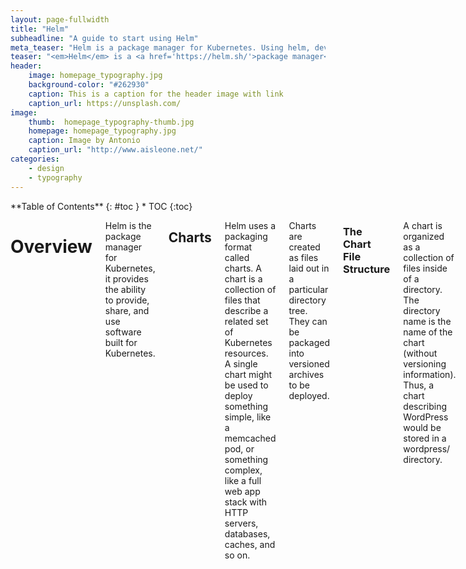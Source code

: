 ```yaml
---
layout: page-fullwidth
title: "Helm"
subheadline: "A guide to start using Helm"
meta_teaser: "Helm is a package manager for Kubernetes. Using helm, developer can easily manage K8s resources and installing applications in cloud native environment."
teaser: "<em>Helm</em> is a <a href='https://helm.sh/'>package manager</a> for <a href='https://kubernetes.io/'> Kubernetes </a>, Using helm, developer can easily manage K8s resources and installing applications in cloud native environment. "
header:
    image: homepage_typography.jpg
    background-color: "#262930"
    caption: This is a caption for the header image with link
    caption_url: https://unsplash.com/
image:
    thumb:  homepage_typography-thumb.jpg
    homepage: homepage_typography.jpg
    caption: Image by Antonio
    caption_url: "http://www.aisleone.net/"
categories:
    - design
    - typography
---
```

<!--more-->

<div class="row">
<div class="medium-4 medium-push-8 columns" markdown="1">
<div class="panel radius" markdown="1">
**Table of Contents**
{: #toc }
*  TOC
{:toc}
</div>
</div><!-- /.medium-4.columns -->

<div class="medium-8 medium-pull-4 columns" markdown="1">

# Overview

Helm is the package manager for Kubernetes, it provides the ability to provide, share, and use software built for Kubernetes.

## Charts

Helm uses a packaging format called charts. A chart is a collection of files that describe a related set of Kubernetes resources. A single chart might be used to deploy something simple, like a memcached pod, or something complex, like a full web app stack with HTTP servers, databases, caches, and so on.

Charts are created as files laid out in a particular directory tree. They can be packaged into versioned archives to be deployed.

### The Chart File Structure

A chart is organized as a collection of files inside of a directory. The directory name is the name of the chart (without versioning information). Thus, a chart describing WordPress would be stored in a wordpress/ directory.

Inside of this directory, Helm will expect a structure that matches this:


```shell
wordpress/
  Chart.yaml          # A YAML file containing information about the chart
  LICENSE             # OPTIONAL: A plain text file containing the license for the chart
  README.md           # OPTIONAL: A human-readable README file
  values.yaml         # The default configuration values for this chart
  values.schema.json  # OPTIONAL: A JSON Schema for imposing a structure on the values.yaml file
  charts/             # A directory containing any charts upon which this chart depends.
  crds/               # Custom Resource Definitions
  templates/          # A directory of templates that, when combined with values,
                      # will generate valid Kubernetes manifest files.
  templates/NOTES.txt # OPTIONAL: A plain text file containing short usage notes
```

###  The Chart.yaml File

The Chart.yaml file is required for a chart. It contains the following fields:

```yaml
apiVersion: The chart API version (required)
name: The name of the chart (required)
version: A SemVer 2 version (required)
kubeVersion: A SemVer range of compatible Kubernetes versions (optional)
description: A single-sentence description of this project (optional)
type: The type of the chart (optional)
keywords:
  - A list of keywords about this project (optional)
home: The URL of this projects home page (optional)
sources:
  - A list of URLs to source code for this project (optional)
dependencies: # A list of the chart requirements (optional)
  - name: The name of the chart (nginx)
    version: The version of the chart ("1.2.3")
    repository: (optional) The repository URL ("https://example.com/charts") or alias ("@repo-name")
    condition: (optional) A yaml path that resolves to a boolean, used for enabling/disabling charts (e.g. subchart1.enabled )
    tags: # (optional)
      - Tags can be used to group charts for enabling/disabling together
    import-values: # (optional)
      - ImportValues holds the mapping of source values to parent key to be imported. Each item can be a string or pair of child/parent sublist items.
    alias: (optional) Alias to be used for the chart. Useful when you have to add the same chart multiple times
maintainers: # (optional)
  - name: The maintainers name (required for each maintainer)
    email: The maintainers email (optional for each maintainer)
    url: A URL for the maintainer (optional for each maintainer)
icon: A URL to an SVG or PNG image to be used as an icon (optional).
appVersion: The version of the app that this contains (optional). Needn't be SemVer. Quotes recommended.
deprecated: Whether this chart is deprecated (optional, boolean)
annotations:
  example: A list of annotations keyed by name (optional).
```

### Chart Dependencies

In Helm, one chart may depend on any number of other charts. These dependencies can be dynamically linked using the dependencies field in Chart.yaml or brought in to the charts/ directory and managed manually.

#### Managing Dependencies with the dependencies field

The charts required by the current chart are defined as a list in the dependencies field.

```yaml
dependencies:
  - name: apache
    version: 1.2.3
    repository: https://example.com/charts
  - name: mysql
    version: 3.2.1
    repository: https://another.example.com/charts
```

+ The name field is the name of the chart you want.
+ The version field is the version of the chart you want.
+ The repository field is the full URL to the chart repository. Note that you must also use helm repo add to add that repo locally.
+ You might use the name of the repo instead of URL

``` shell
$ helm repo add fantastic-charts https://charts.helm.sh/incubator
```

```yaml
dependencies:
  - name: awesomeness
    version: 1.0.0
    repository: "@fantastic-charts"
```

Once you have defined dependencies, you can run helm dependency update and it will use your dependency file to download all the specified charts into your `charts/` directory for you.

```shell
$ helm dep up foochart
Hang tight while we grab the latest from your chart repositories...
...Successfully got an update from the "local" chart repository
...Successfully got an update from the "stable" chart repository
...Successfully got an update from the "example" chart repository
...Successfully got an update from the "another" chart repository
Update Complete. Happy Helming!
Saving 2 charts
Downloading apache from repo https://example.com/charts
Downloading mysql from repo https://another.example.com/charts
```

#### Managing Dependencies manually via the charts/ directory

If more control over dependencies is desired, these dependencies can be expressed explicitly by copying the dependency charts into the charts/ directory.

A dependency should be an unpacked chart directory but its name cannot start with _ or .. Such files are ignored by the chart loader.

For example, if the WordPress chart depends on the Apache chart, the Apache chart (of the correct version) is supplied in the WordPress chart's charts/ directory:

```shell
wordpress:
  Chart.yaml
  # ...
  charts/
    apache/
      Chart.yaml
      # ...
    mysql/
      Chart.yaml
      # ...
```

The example above shows how the WordPress chart expresses its dependency on Apache and MySQL by including those charts inside of its charts/ directory.

---

+ TIP: To drop a dependency into your charts/ directory, use the helm pull command

#### Operational aspects of using dependencies

The above sections explain how to specify chart dependencies, but how does this affect chart installation using helm install and helm upgrade?

Suppose that a chart named "A" creates the following Kubernetes objects

+ namespace "A-Namespace"
+ statefulset "A-StatefulSet"
+ service "A-Service"

Furthermore, A is dependent on chart B that creates objects

+ namespace "B-Namespace"
+ replicaset "B-ReplicaSet"
+ service "B-Service"

After installation/upgrade of chart A a single Helm release is created/modified. The release will create/update all of the above Kubernetes objects in the following order:

1. A-Namespace
2. B-Namespace
3. A-Service
4. B-Service
5. B-ReplicaSet
6. A-StatefulSet

This is because when Helm installs/upgrades charts, the Kubernetes objects from the charts and all its dependencies are

aggregated into a single set; then
sorted by type followed by name; and then
created/updated in that order.
Hence a single release is created with all the objects for the chart and its dependencies.

The install order of Kubernetes types is given by the enumeration InstallOrder in kind_sorter.go (see the Helm source file).


### Templates and Values

Helm Chart templates are written in the `Go template language`, with the addition of 50 or so add-on template functions from the **Sprig library** and a few other specialized functions.

All template files are stored in a chart's `templates/` folder. When Helm renders the charts, it will pass every file in that directory through the template engine.

Values for the templates are supplied two ways:

+ Chart developers may supply a file called values.yaml inside of a chart. This file can contain default values.
+ Chart users may supply a YAML file that contains values. This can be provided on the command line with helm install.

When a user supplies custom values, these values will override the values in the chart's values.yaml file.

#### Template Files

Template files follow the standard conventions for writing Go templates (see the `text/template` Go package documentation for details). An example template file might look something like this:

```yaml
apiVersion: v1
kind: ReplicationController
metadata:
  name: deis-database
  namespace: deis
  labels:
    app.kubernetes.io/managed-by: deis
spec:
  replicas: 1
  selector:
    app.kubernetes.io/name: deis-database
  template:
    metadata:
      labels:
        app.kubernetes.io/name: deis-database
    spec:
      serviceAccount: deis-database
      containers:
        - name: deis-database
          image: {{ .Values.imageRegistry }}/postgres:{{ .Values.dockerTag }}
          imagePullPolicy: {{ .Values.pullPolicy }}
          ports:
            - containerPort: 5432
          env:
            - name: DATABASE_STORAGE
              value: {{ default "minio" .Values.storage }}
```

The above example, based loosely on `https://github.com/deis/charts`, is a template for a Kubernetes replication controller. It can use the following four template values (usually defined in a values.yaml file):

+ imageRegistry: The source registry for the Docker image.
+ dockerTag: The tag for the docker image.
+ pullPolicy: The Kubernetes pull policy.
+ storage: The storage backend, whose default is set to "minio"

All of these values are defined by the template author. Helm does not require or dictate parameters.

To see many working charts, check out the CNCF [Artifacts Hub](https://artifacthub.io/packages/search?kind=0).

#### Predefined Values

Values that are supplied via a `values.yaml` file (or via the --set flag) are accessible from the `.Values` object in a template. But there are other pre-defined pieces of data you can access in your templates.

The following values are pre-defined, are available to every template, and cannot be overridden. As with all values, the names are case sensitive.

+ `Release.Name`: The name of the release (not the chart)
+ `Release.Namespace`: The namespace the chart was released to.
+ `Release.Service`: The service that conducted the release.
+ `Release.IsUpgrade`: This is set to true if the current operation is an upgrade or rollback.
+ `Release.IsInstall`: This is set to true if the current operation is an install.
+ `Chart`: The contents of the Chart.yaml. Thus, the chart version is obtainable as Chart.Version and the maintainers are in Chart.Maintainers.
+ `Files`: A map-like object containing all non-special files in the chart. This will not give you access to templates, but will give you access to additional files that are present (unless they are excluded using `.helmignore`). Files can be accessed using `{{ index .Files "file.name" }}` or using the `{{.Files.Get name }}` function. You can also access the contents of the file as []byte using `{{ .Files.GetBytes }}`.

+ `Capabilities`: A map-like object that contains information about the versions of Kubernetes (`{{ .Capabilities.KubeVersion }}`) and the supported Kubernetes API versions (`{{ .Capabilities.APIVersions.Has "batch/v1" }}`)

---

NOTE: Any unknown Chart.yaml fields will be dropped. They will not be accessible inside of the Chart object. Thus, Chart.yaml cannot be used to pass arbitrarily structured data into the template. The values file can be used for that, though.

#### Values files

Considering the template in the previous section, a `values.yaml` file that supplies the necessary values would look like this:

```yaml
imageRegistry: "quay.io/deis"
dockerTag: "latest"
pullPolicy: "Always"
storage: "s3"
```

A values file is formatted in YAML. A chart may include a default values.yaml file. The Helm install command allows a user to override values by supplying additional YAML values:

```shell
$ helm install --generate-name --values=myvals.yaml wordpress
```

When values are passed in this way, they will be merged into the default values file. For example, consider a `myvals.yaml` file that looks like this:

```yaml
storage: "gcs"
```

When this is merged with the `values.yaml` in the chart, the resulting generated content will be:

```shell
imageRegistry: "quay.io/deis"
dockerTag: "latest"
pullPolicy: "Always"
storage: "gcs"
```

Note that only the last field was overridden.

---

NOTE: The default values file included inside of a chart must be named values.yaml. But files specified on the command line can be named anything.

NOTE: If the --set flag is used on helm install or helm upgrade, those values are simply converted to YAML on the client side.

NOTE: If any required entries in the values file exist, they can be declared as required in the chart template by using the 'required' function

Any of these values are then accessible inside of templates using the `.Values` object:

```yaml
apiVersion: v1
kind: ReplicationController
metadata:
  name: deis-database
  namespace: deis
  labels:
    app.kubernetes.io/managed-by: deis
spec:
  replicas: 1
  selector:
    app.kubernetes.io/name: deis-database
  template:
    metadata:
      labels:
        app.kubernetes.io/name: deis-database
    spec:
      serviceAccount: deis-database
      containers:
        - name: deis-database
          image: {{ .Values.imageRegistry }}/postgres:{{ .Values.dockerTag }}
          imagePullPolicy: {{ .Values.pullPolicy }}
          ports:
            - containerPort: 5432
          env:
            - name: DATABASE_STORAGE
              value: {{ default "minio" .Values.storage }}
```

# Chart Template Guide

In this section of the guide, we'll create a chart and then add a first template. The chart we created here will be used throughout the rest of the guide.

To get going, let's take a brief look at a Helm chart.

## Charts

As described in the Charts Guide, Helm charts are structured like this:

```shell
mychart/
  Chart.yaml
  values.yaml
  charts/
  templates/
  ...
```

+ The `templates/` directory is for template files. When Helm evaluates a chart, it will send all of the files in the templates/ directory through the template rendering engine. It then collects the results of those templates and sends them on to Kubernetes.

+ The `values.yaml` file is also important to templates. This file contains the default values for a chart. These values may be overridden by users during helm install or helm upgrade.

+ The `Chart.yaml` file contains a description of the chart. You can access it from within a template.

+ The `charts/` directory may contain other charts (which we call subcharts). Later in this guide we will see how those work when it comes to template rendering.

### A Starter Chart

For this guide, we'll create a simple chart called mychart, and then we'll create some templates inside of the chart.

```shell
$ helm create mychart
Creating mychart
```

#### A Quick Glimpse of `mychart/templates/`

If you take a look at the `mychart/templates/` directory, you'll notice a few files already there.

+ `NOTES.txt`: The "help text" for your chart. This will be displayed to your users when they run helm install.
+ `deployment.yaml`: A basic manifest for creating a Kubernetes deployment
+ `service.yaml`: A basic manifest for creating a service endpoint for your deployment
+ `_helpers.tpl`: A place to put template helpers that you can re-use throughout the chart

And what we're going to do is... remove them all! That way we can work through our tutorial from scratch. We'll actually create our own NOTES.txt and _helpers.tpl as we go.

```shell
$ rm -rf mychart/templates/*
```

When you're writing production grade charts, having basic versions of these charts can be really useful. So in your day-to-day chart authoring, you probably won't want to remove them.

#### A First Template

The first template we are going to create will be a ***ConfigMap***. In Kubernetes, a ***ConfigMap*** is simply an object for storing configuration data. Other things, like pods, can access the data in a ConfigMap.

Because ConfigMaps are basic resources, they make a great starting point for us.

Let's begin by creating a file called `mychart/templates/configmap.yaml`:

```yaml
apiVersion: v1
kind: ConfigMap
metadata:
  name: mychart-configmap
data:
  myvalue: "Hello World"
```

---

TIP: Template names do not follow a rigid naming pattern. However, we recommend using the suffix .yaml for YAML files and .tpl for helpers.

The YAML file above is a bare-bones ConfigMap, having the minimal necessary fields. In virtue of the fact that this file is in the mychart/templates/ directory, it will be sent through the template engine.

It is just fine to put a plain YAML file like this in the `mychart/templates/` directory. When Helm reads this template, it will simply send it to Kubernetes as-is.

With this simple template, we now have an installable chart. And we can install it like this:

```shell
$ helm install full-coral ./mychart
NAME: full-coral
LAST DEPLOYED: Tue Nov  1 17:36:01 2016
NAMESPACE: default
STATUS: DEPLOYED
REVISION: 1
TEST SUITE: None
```

Using Helm, we can retrieve the release and see the actual template that was loaded.

```shell
$ helm get manifest full-coral

---
# Source: mychart/templates/configmap.yaml
apiVersion: v1
kind: ConfigMap
metadata:
  name: mychart-configmap
data:
  myvalue: "Hello World"
```

The helm get manifest command takes a release name (*full-coral*) and prints out all of the Kubernetes resources that were uploaded to the server. Each file begins with `---` to indicate the start of a YAML document, and then is followed by an automatically generated comment line that tells us what template file generated this YAML document.

From there on, we can see that the YAML data is exactly what we put in our `configmap.yaml` file.

Now we can uninstall our release: `helm uninstall full-coral`.

#### Adding a Simple Template Call

Hard-coding the `name`: into a resource is usually considered to be bad practice. Names should be unique to a release. So we might want to generate a name field by inserting the release name.

---

TIP: The `name`: field is limited to 63 characters because of limitations to the DNS system. For that reason, release names are limited to 53 characters. Kubernetes 1.3 and earlier limited to only 24 characters (thus 14 character names).

Let's alter `configmap.yaml` accordingly.

```yaml
apiVersion: v1
kind: ConfigMap
metadata:
  name: {{ .Release.Name }}-configmap
data:
  myvalue: "Hello World"
```

The big change comes in the value of the name: field, which is now `{{ .Release.Name }}-configmap`.

```
A template directive is enclosed in {{ and }} blocks.
```

The template directive `{{ .Release.Name }}` injects the release name into the template. The values that are passed into a template can be thought of as namespaced objects, where a dot (.) separates each namespaced element.

The leading dot before ***Release*** indicates that we start with the top-most namespace for this scope (we'll talk about scope in a bit). So we could read `.Release.Name` as "start at the top namespace, find the Release object, then look inside of it for an object called Name".

The Release object is one of the built-in objects for Helm, and we'll cover it in more depth later. But for now, it is sufficient to say that this will display the release name that the library assigns to our release.

Now when we install our resource, we'll immediately see the result of using this template directive:

```shell
$ helm install clunky-serval ./mychart
NAME: clunky-serval
LAST DEPLOYED: Tue Nov  1 17:45:37 2016
NAMESPACE: default
STATUS: DEPLOYED
REVISION: 1
TEST SUITE: None
```

You can run `helm get manifest clunky-serval` to see the entire generated **YAML**.

Note that the config map inside kubernetes name is `clunky-serval-configmap` instead of `mychart-configmap` previously.

At this point, we've seen templates at their most basic: YAML files that have template directives embedded in `{{ and }}`. In the next part, we'll take a deeper look into templates. But before moving on, there's one quick trick that can make building templates faster: When you want to test the template rendering, but not actually install anything, you can use `helm install --debug --dry-run goodly-guppy ./mychart.` This will render the templates. But instead of installing the chart, it will return the rendered template to you so you can see the output:

```shell
$ helm install --debug --dry-run goodly-guppy ./mychart
install.go:149: [debug] Original chart version: ""
install.go:166: [debug] CHART PATH: /Users/ninja/mychart

NAME: goodly-guppy
LAST DEPLOYED: Thu Dec 26 17:24:13 2019
NAMESPACE: default
STATUS: pending-install
REVISION: 1
TEST SUITE: None
USER-SUPPLIED VALUES:
{}

COMPUTED VALUES:
affinity: {}
fullnameOverride: ""
image:
  pullPolicy: IfNotPresent
  repository: nginx
imagePullSecrets: []
ingress:
  annotations: {}
  enabled: false
  hosts:
  - host: chart-example.local
    paths: []
  tls: []
nameOverride: ""
nodeSelector: {}
podSecurityContext: {}
replicaCount: 1
resources: {}
securityContext: {}
service:
  port: 80
  type: ClusterIP
serviceAccount:
  create: true
  name: null
tolerations: []

HOOKS:
MANIFEST:
---
# Source: mychart/templates/configmap.yaml
apiVersion: v1
kind: ConfigMap
metadata:
  name: goodly-guppy-configmap
data:
  myvalue: "Hello World"

```

Using ***--dry-run*** will make it easier to test your code, but it won't ensure that Kubernetes itself will accept the templates you generate. It's best not to assume that your chart will install just because ***--dry-run*** works.

In the Chart Template Guide, we take the basic chart we defined here and explore the Helm template language in detail. And we'll get started with built-in objects.

#### Values Files

In the previous section we looked at the built-in objects that Helm templates offer. One of the built-in objects is Values. This object provides access to values passed into the chart. Its contents come from multiple sources:

The `values.yaml` file in the chart:

+ If this is a subchart, the values.yaml file of a parent chart
+ A values file if passed into helm install or helm upgrade with the -f flag (`helm install -f myvals.yaml ./mychart`)
+ Individual parameters passed with `--set` (such as `helm install --set foo=bar ./mychart`)

The list above is in order of specificity: **values.yaml is** the default, which can be overridden by a parent chart's `values.yaml`, which can in turn be overridden by a user-supplied values file, which can in turn be overridden by `--set` parameters.

Values files are plain YAML files. Let's edit `mychart/values.yaml` and then edit our ConfigMap template.

Removing the defaults in values.yaml, we'll set just one parameter:

```yaml
favoriteDrink: coffee
```

Now we can use this inside of a template:

```yaml
apiVersion: v1
kind: ConfigMap
metadata:
  name: {{ .Release.Name }}-configmap
data:
  myvalue: "Hello World"
  drink: {{ .Values.favoriteDrink }}
```

Notice on the last line we access favoriteDrink as an attribute of Values: `{{ .Values.favoriteDrink }}`.

Let's see how this renders.

```shell
$ helm install geared-marsupi ./mychart --dry-run --debug
install.go:158: [debug] Original chart version: ""
install.go:175: [debug] CHART PATH: /home/bagratte/src/playground/mychart

NAME: geared-marsupi
LAST DEPLOYED: Wed Feb 19 23:21:13 2020
NAMESPACE: default
STATUS: pending-install
REVISION: 1
TEST SUITE: None
USER-SUPPLIED VALUES:
{}

COMPUTED VALUES:
favoriteDrink: coffee

HOOKS:
MANIFEST:
---
# Source: mychart/templates/configmap.yaml
apiVersion: v1
kind: ConfigMap
metadata:
  name: geared-marsupi-configmap
data:
  myvalue: "Hello World"
  drink: coffee
```

Because `favoriteDrink` is set in the default `values.yaml` file to coffee, that's the value displayed in the template. We can easily override that by adding a `--set` flag in our call to helm install:

```shell
$ helm install solid-vulture ./mychart --dry-run --debug --set favoriteDrink=slurm
install.go:158: [debug] Original chart version: ""
install.go:175: [debug] CHART PATH: /home/bagratte/src/playground/mychart

NAME: solid-vulture
LAST DEPLOYED: Wed Feb 19 23:25:54 2020
NAMESPACE: default
STATUS: pending-install
REVISION: 1
TEST SUITE: None
USER-SUPPLIED VALUES:
favoriteDrink: slurm

COMPUTED VALUES:
favoriteDrink: slurm

HOOKS:
MANIFEST:
---
# Source: mychart/templates/configmap.yaml
apiVersion: v1
kind: ConfigMap
metadata:
  name: solid-vulture-configmap
data:
  myvalue: "Hello World"
  drink: slurm
```

Since `--set` has a higher precedence than the default `values.yaml` file, our template generates drink: ***slurm***.

Values files can contain more structured content, too. For example, we could create a favorite section in our `values.yaml` file, and then add several keys there:

```yaml
favorite:
  drink: coffee
  food: pizza
```

Now we would have to modify the template slightly:

```yaml
apiVersion: v1
kind: ConfigMap
metadata:
  name: {{ .Release.Name }}-configmap
data:
  myvalue: "Hello World"
  drink: {{ .Values.favorite.drink }}
  food: {{ .Values.favorite.food }}
```

While structuring data this way is possible, the recommendation is that you keep your values trees shallow, favoring flatness. When we look at assigning values to subcharts, we'll see how values are named using a tree structure.

#### Template Functions and Pipelines

So far, we've seen how to place information into a template. But that information is placed into the template unmodified. Sometimes we want to transform the supplied data in a way that makes it more useable to us.

Let's start with a best practice: When injecting strings from the .Values object into the template, we ought to quote these strings. We can do that by calling the quote function in the template directive:

```yaml
apiVersion: v1
kind: ConfigMap
metadata:
  name: {{ .Release.Name }}-configmap
data:
  myvalue: "Hello World"
  drink: {{ quote .Values.favorite.drink }}
  food: {{ quote .Values.favorite.food }}
```

Template functions follow the syntax functionName **arg1 arg2....** In the snippet above, quote .Values.favorite.drink calls the quote function and passes it a single argument.

Helm has over 60 available functions. Some of them are defined by the Go template language itself. Most of the others are part of the Sprig template library. We'll see many of them as we progress through the examples.

While we talk about the "Helm template language" as if it is Helm-specific, it is actually a combination of the Go template language, some extra functions, and a variety of wrappers to expose certain objects to the templates. Many resources on Go templates may be helpful as you learn about templating.

##### Pipelines

One of the powerful features of the template language is its concept of pipelines. Drawing on a concept from UNIX, pipelines are a tool for chaining together a series of template commands to compactly express a series of transformations. In other words, pipelines are an efficient way of getting several things done in sequence. Let's rewrite the above example using a pipeline.

```yaml
apiVersion: v1
kind: ConfigMap
metadata:
  name: {{ .Release.Name }}-configmap
data:
  myvalue: "Hello World"
  drink: {{ .Values.favorite.drink | quote }}
  food: {{ .Values.favorite.food | quote }}
```

In this example, instead of calling quote ARGUMENT, we inverted the order. We "sent" the argument to the function using a pipeline (|): `.Values.favorite.drink | quote`. Using pipelines, we can chain several functions together:

```yaml
apiVersion: v1
kind: ConfigMap
metadata:
  name: {{ .Release.Name }}-configmap
data:
  myvalue: "Hello World"
  drink: {{ .Values.favorite.drink | quote }}
  food: {{ .Values.favorite.food | upper | quote }}
```

---

Inverting the order is a common practice in templates. You will see `.val | quote` more often than quote `.val.` Either practice is fine.

When evaluated, that template will produce this:

```yaml
# Source: mychart/templates/configmap.yaml
apiVersion: v1
kind: ConfigMap
metadata:
  name: trendsetting-p-configmap
data:
  myvalue: "Hello World"
  drink: "coffee"
  food: "PIZZA"
```

Note that our original ***pizza*** has now been transformed to ***"PIZZA"***.

When pipelining arguments like this, the result of the first evaluation (`.Values.favorite.drink`) is sent as the last argument to the function. We can modify the drink example above to illustrate with a function that takes two arguments: `repeat COUNT STRING`:

```yaml
apiVersion: v1
kind: ConfigMap
metadata:
  name: {{ .Release.Name }}-configmap
data:
  myvalue: "Hello World"
  drink: {{ .Values.favorite.drink | repeat 5 | quote }}
  food: {{ .Values.favorite.food | upper | quote }}
```

The repeat function will echo the given string the given number of times, so we will get this for output:

```yaml
# Source: mychart/templates/configmap.yaml
apiVersion: v1
kind: ConfigMap
metadata:
  name: melting-porcup-configmap
data:
  myvalue: "Hello World"
  drink: "coffeecoffeecoffeecoffeecoffee"
  food: "PIZZA"
```

##### Using the default function

One function frequently used in templates is the default function: `default DEFAULT_VALUE GIVEN_VALUE`. This function allows you to specify a default value inside of the template, in case the value is omitted. Let's use it to modify the drink example above:

```yaml
drink: {{ .Values.favorite.drink | default "tea" | quote }}
```

If we run this as normal, we'll get our coffee:

```yaml
# Source: mychart/templates/configmap.yaml
apiVersion: v1
kind: ConfigMap
metadata:
  name: virtuous-mink-configmap
data:
  myvalue: "Hello World"
  drink: "coffee"
  food: "PIZZA"
```

Now, we will remove the favorite drink setting from `values.yaml`:

```yaml
favorite:
  #drink: coffee
  food: pizza
```

Now re-running `helm install --dry-run --debug fair-worm ./mychart` will produce this **YAML**:

```yaml
# Source: mychart/templates/configmap.yaml
apiVersion: v1
kind: ConfigMap
metadata:
  name: fair-worm-configmap
data:
  myvalue: "Hello World"
  drink: "tea"
  food: "PIZZA"
```

In an actual chart, all static default values should live in the `values.yaml`, and should not be repeated using the default command (otherwise they would be redundant). However, the default command is perfect for computed values, which cannot be declared inside `values.yaml`. For example:

```yaml
drink: {{ .Values.favorite.drink | default (printf "%s-tea" (include "fullname" .)) }}
```

In some places, an `if` conditional guard may be better suited than `default`. We'll see those in the next section.

Template functions and pipelines are a powerful way to transform information and then insert it into your YAML. But sometimes it's necessary to add some template logic that is a little more sophisticated than just inserting a string. In the next section we will look at the control structures provided by the template language.

#### Template Function List

Refer to the official guide: [https://helm.sh/docs/chart_template_guide/function_list/](official guide)

#### Flow Control

Control structures (called "actions" in template parlance) provide you, the template author, with the ability to control the flow of a template's generation. Helm's template language provides the following control structures:

+ `if/else` for creating conditional blocks
+ `with` to specify a scope
+ `range`, which provides a `"for each"`-style loop

In addition to these, it provides a few actions for declaring and using named template segments:

+ `define` declares a new named template inside of your template
+ `template` imports a named template
+ `block` declares a special kind of fillable template area

In this section, we'll talk about `if`, `with`, and `range`. The others are covered in the "Named Templates" section later in this guide.

##### If/Else

The first control structure we'll look at is for conditionally including blocks of text in a template. This is the `if/else` block.

The basic structure for a conditional looks like this:

```shell
{{ if PIPELINE }}
  # Do something
{{ else if OTHER PIPELINE }}
  # Do something else
{{ else }}
  # Default case
{{ end }}
```

Notice that we're now talking about pipelines instead of values. The reason for this is to make it clear that control structures can execute an entire pipeline, not just evaluate a value.

A pipeline is evaluated as false if the value is:

+ a boolean false
+ a numeric zero
+ an empty string
+ a nil (empty or null)
+ an empty collection (**map**, **slice**, **tuple**, **dict**, **array**)

Under all other conditions, the condition is true.

Let's add a simple conditional to our ConfigMap. We'll add another setting if the drink is set to coffee:

```yaml
apiVersion: v1
kind: ConfigMap
metadata:
  name: {{ .Release.Name }}-configmap
data:
  myvalue: "Hello World"
  drink: {{ .Values.favorite.drink | default "tea" | quote }}
  food: {{ .Values.favorite.food | upper | quote }}
  {{ if eq .Values.favorite.drink "coffee" }}mug: "true"{{ end }}
```

Since we commented out `drink: coffee` in our last example, the output should not include a `mug: "true"` flag. But if we add that line back into our `values.yaml` file, the output should look like this:

```yaml
# Source: mychart/templates/configmap.yaml
apiVersion: v1
kind: ConfigMap
metadata:
  name: eyewitness-elk-configmap
data:
  myvalue: "Hello World"
  drink: "coffee"
  food: "PIZZA"
  mug: "true"
```

##### Controlling Whitespace

While we're looking at conditionals, we should take a quick look at the way whitespace is controlled in templates. Let's take the previous example and format it to be a little easier to read:

```yaml
apiVersion: v1
kind: ConfigMap
metadata:
  name: {{ .Release.Name }}-configmap
data:
  myvalue: "Hello World"
  drink: {{ .Values.favorite.drink | default "tea" | quote }}
  food: {{ .Values.favorite.food | upper | quote }}
  {{ if eq .Values.favorite.drink "coffee" }}
    mug: "true"
  {{ end }}
```

Initially, this looks good. But if we run it through the template engine, we'll get an unfortunate result:

```shell
$ helm install --dry-run --debug ./mychart
SERVER: "localhost:44134"
CHART PATH: /Users/mattbutcher/Code/Go/src/helm.sh/helm/_scratch/mychart
Error: YAML parse error on mychart/templates/configmap.yaml: error converting YAML to JSON: yaml: line 9: did not find expected key
```

What happened? We generated incorrect YAML because of the whitespacing above.

```yaml
# Source: mychart/templates/configmap.yaml
apiVersion: v1
kind: ConfigMap
metadata:
  name: eyewitness-elk-configmap
data:
  myvalue: "Hello World"
  drink: "coffee"
  food: "PIZZA"
    mug: "true"
```

`mug` is incorrectly indented. Let's simply out-dent that one line, and re-run:

```yaml
apiVersion: v1
kind: ConfigMap
metadata:
  name: {{ .Release.Name }}-configmap
data:
  myvalue: "Hello World"
  drink: {{ .Values.favorite.drink | default "tea" | quote }}
  food: {{ .Values.favorite.food | upper | quote }}
  {{ if eq .Values.favorite.drink "coffee" }}
  mug: "true"
  {{ end }}
```

When we sent that, we'll get YAML that is valid, but still looks a little funny:

```yaml
# Source: mychart/templates/configmap.yaml
apiVersion: v1
kind: ConfigMap
metadata:
  name: telling-chimp-configmap
data:
  myvalue: "Hello World"
  drink: "coffee"
  food: "PIZZA"

  mug: "true"
```

Notice that we received a few empty lines in our `YAML`. Why? When the template engine runs, it removes the contents inside of `{{ end }}`, but it leaves the remaining whitespace exactly as is.

**YAML** ascribes meaning to whitespace, so managing the whitespace becomes pretty important. Fortunately, Helm templates have a few tools to help.

First, the curly brace syntax of template declarations can be modified with special characters to tell the template engine to chomp whitespace. `{{-` (with the dash and space added) indicates that whitespace should be chomped left, while `-}}` means whitespace to the right should be consumed. *Be careful! Newlines are whitespace*!

---

Make sure there is a space between the `-` and the rest of your directive. `{{- 3 }}` means "trim left whitespace and print 3" while `{{-3 }}` means "print -3".

Using this syntax, we can modify our template to get rid of those new lines:

```yaml
apiVersion: v1
kind: ConfigMap
metadata:
  name: {{ .Release.Name }}-configmap
data:
  myvalue: "Hello World"
  drink: {{ .Values.favorite.drink | default "tea" | quote }}
  food: {{ .Values.favorite.food | upper | quote }}
  {{- if eq .Values.favorite.drink "coffee" }}
  mug: "true"
  {{- end }}
```

Just for the sake of making this point clear, let's adjust the above, and substitute an * for each whitespace that will be deleted following this rule. An `*` at the end of the line indicates a newline character that would be removed

```yaml
apiVersion: v1
kind: ConfigMap
metadata:
  name: {{ .Release.Name }}-configmap
data:
  myvalue: "Hello World"
  drink: {{ .Values.favorite.drink | default "tea" | quote }}
  food: {{ .Values.favorite.food | upper | quote }}*
**{{- if eq .Values.favorite.drink "coffee" }}
  mug: "true"*
**{{- end }}
```

Keeping that in mind, we can run our template through Helm and see the result:

```yaml
# Source: mychart/templates/configmap.yaml
apiVersion: v1
kind: ConfigMap
metadata:
  name: clunky-cat-configmap
data:
  myvalue: "Hello World"
  drink: "coffee"
  food: "PIZZA"
  mug: "true"
```

Be careful with the chomping modifiers. It is easy to accidentally do things like this:

```yaml
  food: {{ .Values.favorite.food | upper | quote }}
  {{- if eq .Values.favorite.drink "coffee" -}}
  mug: "true"
  {{- end -}}
```

That will produce food: `"PIZZA"mug: "true"` because it consumed newlines on both sides.

For the details on whitespace control in templates, see the Official Go template documentation
Finally, sometimes it's easier to tell the template system how to indent for you instead of trying to master the spacing of template directives. For that reason, you may sometimes find it useful to use the `indent` function (`{{ indent 2 "mug:true" }}`).

##### Modifying scope using `with`

The next control structure to look at is the with action. This controls variable scoping. Recall that `.` is a reference to the current scope. So .Values tells the template to find the Values object in the current scope.

The syntax for with is similar to a simple if statement:

```shell
{{ with PIPELINE }}
  # restricted scope
{{ end }}
```

Scopes can be changed. `with` can allow you to set the current scope (`.`) to a particular object. For example, we've been working with `.Values.favorite.` Let's rewrite our ConfigMap to alter the `.` scope to point to `.Values.favorite`:

```yaml
apiVersion: v1
kind: ConfigMap
metadata:
  name: {{ .Release.Name }}-configmap
data:
  myvalue: "Hello World"
  {{- with .Values.favorite }}
  drink: {{ .drink | default "tea" | quote }}
  food: {{ .food | upper | quote }}
  {{- end }}
```

Note that we removed the if conditional from the previous exercise because it is now unnecessary - the block after `with` only executes if the value of `PIPELINE` is not empty.

Notice that now we can reference `.drink` and `.food` without qualifying them. That is because the with statement sets `.` to point to `.Values.favorite.` The `.` is reset to its previous scope after `{{ end }}`.

But here's a note of caution! Inside of the restricted scope, you will not be able to access the other objects from the parent scope using .. This, for example, will fail:

``` yaml
  {{- with .Values.favorite }}
  drink: {{ .drink | default "tea" | quote }}
  food: {{ .food | upper | quote }}
  release: {{ .Release.Name }}
  {{- end }}
```

It will produce an error because `Release.Name` is not inside of the restricted scope for `.`. However, if we swap the last two lines, all will work as expected because the scope is reset after `{{ end }}`.

```yaml
  {{- with .Values.favorite }}
  drink: {{ .drink | default "tea" | quote }}
  food: {{ .food | upper | quote }}
  {{- end }}
  release: {{ .Release.Name }}
```

Or, we can use `$` for accessing the object `Release.Name` from the parent scope. `$` is mapped to the root scope when template execution begins and it does not change during template execution. The following would work as well:

```yaml
  {{- with .Values.favorite }}
  drink: {{ .drink | default "tea" | quote }}
  food: {{ .food | upper | quote }}
  release: {{ $.Release.Name }}
  {{- end }}
```

After looking at range, we will take a look at template variables, which offer one solution to the scoping issue above.

##### Looping with the range action

Many programming languages have support for looping using for loops, foreach loops, or similar functional mechanisms. In Helm's template language, the way to iterate through a collection is to use the range operator.

To start, let's add a list of pizza toppings to our `values.yaml` file:

```yaml 
favorite:
  drink: coffee
  food: pizza
pizzaToppings:
  - mushrooms
  - cheese
  - peppers
  - onions
```

Now we have a list (called a slice in templates) of pizzaToppings. We can modify our template to print this list into our ConfigMap:

```yaml
apiVersion: v1
kind: ConfigMap
metadata:
  name: {{ .Release.Name }}-configmap
data:
  myvalue: "Hello World"
  {{- with .Values.favorite }}
  drink: {{ .drink | default "tea" | quote }}
  food: {{ .food | upper | quote }}
  {{- end }}
  toppings: |-
    {{- range .Values.pizzaToppings }}
    - {{ . | title | quote }}
    {{- end }}    
```

We can use `$` for accessing the list Values.pizzaToppings from the parent scope. `$` is mapped to the root scope when template execution begins and it does not change during template execution. The following would work as well:

```yaml
apiVersion: v1
kind: ConfigMap
metadata:
  name: {{ .Release.Name }}-configmap
data:
  myvalue: "Hello World"
  {{- with .Values.favorite }}
  drink: {{ .drink | default "tea" | quote }}
  food: {{ .food | upper | quote }}
  toppings: |-
    {{- range $.Values.pizzaToppings }}
    - {{ . | title | quote }}
    {{- end }}    
  {{- end }}
```

Let's take a closer look at the `toppings`: list. The **range** function will "range over" (iterate through) the pizzaToppings list. But now something interesting happens. Just like with sets the scope of `.`, so does a range operator. Each time through the loop,  `.` is set to the current pizza topping. That is, the first time, `.` is set to mushrooms. The second iteration it is set to cheese, and so on.

We can send the value of `.` directly down a pipeline, so when we do `{{ . | title | quote }}`, it sends `.` to `title` (title case function) and then to `quote`. If we run this template, the output will be:

```yaml
# Source: mychart/templates/configmap.yaml
apiVersion: v1
kind: ConfigMap
metadata:
  name: edgy-dragonfly-configmap
data:
  myvalue: "Hello World"
  drink: "coffee"
  food: "PIZZA"
  toppings: |-
    - "Mushrooms"
    - "Cheese"
    - "Peppers"
    - "Onions"    
```

Now, in this example we've done something tricky. The `toppings: |-` line is declaring a multi-line string. So our list of toppings is actually not a **YAML** list. It's a big string. Why would we do this? Because the data in ConfigMaps data is composed of key/value pairs, where both the key and the value are simple strings. To understand why this is the case, take a look at the Kubernetes ConfigMap docs. For us, though, this detail doesn't matter much.

---

The |- marker in YAML takes a multi-line string. This can be a useful technique for embedding big blocks of data inside of your manifests, as exemplified here.

Sometimes it's useful to be able to quickly make a list inside of your template, and then iterate over that list. Helm templates have a function to make this easy: tuple. In computer science, a tuple is a list-like collection of fixed size, but with arbitrary data types. This roughly conveys the way a tuple is used.

```shell
  sizes: |-

    {{- range tuple "small" "medium" "large" }}
    - {{ . }}
    {{- end }}   

```

The above will produce this:

```yaml
  sizes: |-
    - small
    - medium
    - large  
```

In addition to lists and tuples, range can be used to iterate over collections that have a key and a value (like a *map* or *dict*). We'll see how to do that in the next section when we introduce template variables.

